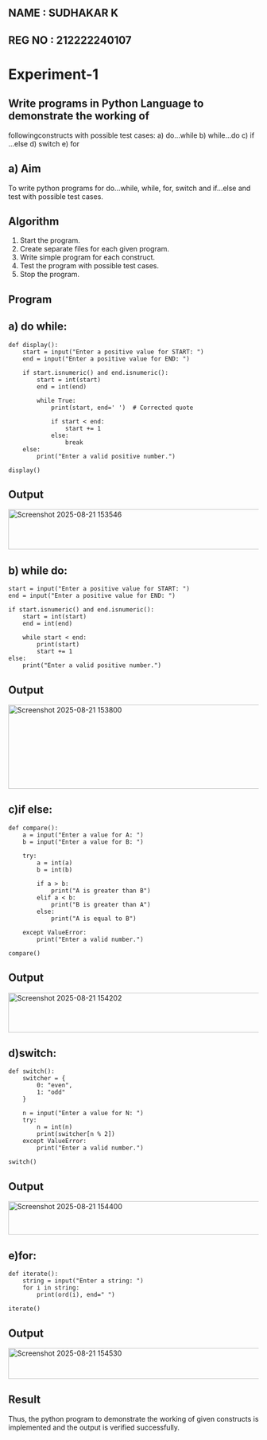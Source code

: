 ## NAME : SUDHAKAR K
## REG NO : 212222240107

# Experiment-1
##  Write programs in Python Language to demonstrate the working of
followingconstructs with possible test cases: a) do…while b) while…do c)
if …else d) switch e) for

## a) Aim
To write python programs for do…while, while, for, switch and if…else and test with possible test
cases.

## Algorithm
1.	Start the program.
2. Create separate files for each given program.
3. Write simple program for each construct.
4. Test the program with possible test cases.
5. Stop the program. 

## Program
## a) do while:
~~~
def display():
    start = input("Enter a positive value for START: ")
    end = input("Enter a positive value for END: ")

    if start.isnumeric() and end.isnumeric():
        start = int(start)
        end = int(end)

        while True:
            print(start, end=' ')  # Corrected quote

            if start < end:
                start += 1
            else:
                break
    else:
        print("Enter a valid positive number.")

display()
~~~
## Output
<img width="577" height="81" alt="Screenshot 2025-08-21 153546" src="https://github.com/user-attachments/assets/9abf8bb3-ffe9-49ee-b2ad-87f95362a403" />


## b) while do:
~~~
start = input("Enter a positive value for START: ") 
end = input("Enter a positive value for END: ") 

if start.isnumeric() and end.isnumeric():
    start = int(start)
    end = int(end)

    while start < end:
        print(start)
        start += 1
else:
    print("Enter a valid positive number.")
~~~
## Output
<img width="850" height="169" alt="Screenshot 2025-08-21 153800" src="https://github.com/user-attachments/assets/c1b55536-d1e4-494a-9485-5b17e0845889" />


## c)if else:
~~~
def compare():
    a = input("Enter a value for A: ")
    b = input("Enter a value for B: ")
    
    try:
        a = int(a)
        b = int(b)

        if a > b:
            print("A is greater than B")
        elif a < b:
            print("B is greater than A")
        else:
            print("A is equal to B")
    
    except ValueError:
        print("Enter a valid number.")

compare()
~~~
## Output
<img width="868" height="80" alt="Screenshot 2025-08-21 154202" src="https://github.com/user-attachments/assets/656dbd53-6c68-4179-819c-79583521878d" />


## d)switch:
~~~
def switch():
    switcher = {
        0: "even",
        1: "odd"
    }

    n = input("Enter a value for N: ")
    try:
        n = int(n)
        print(switcher[n % 2])
    except ValueError:
        print("Enter a valid number.")

switch()
~~~
## Output
<img width="859" height="67" alt="Screenshot 2025-08-21 154400" src="https://github.com/user-attachments/assets/c1d9c21a-ac43-4a4f-8e1f-2f5dede61402" />

## e)for:
~~~
def iterate():
    string = input("Enter a string: ")  
    for i in string:
        print(ord(i), end=" ")

iterate()
~~~
## Output
<img width="864" height="62" alt="Screenshot 2025-08-21 154530" src="https://github.com/user-attachments/assets/3e1e2c22-f129-4e9f-b726-14acaf7ff3db" />

## Result
Thus, the python program to demonstrate the working of given constructs is implemented and the output is verified successfully.



